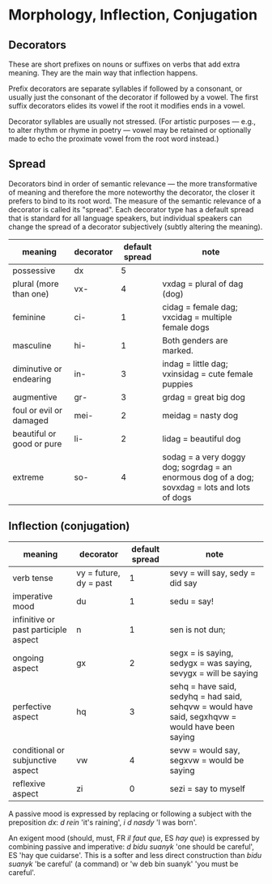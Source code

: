 # Morphology, Inflection, Conjugation

## Decorators
These are short prefixes on nouns or suffixes on verbs that add extra meaning. They are the main way that inflection happens.

Prefix decorators are separate syllables if followed by a consonant, or usually just the consonant of the decorator if followed by a vowel. The first suffix decorators elides its vowel if the root it modifies ends in a vowel.

Decorator syllables are usually not stressed. (For artistic purposes &mdash; e.g., to alter rhythm or rhyme in poetry &mdash; vowel may be retained or optionally made to echo the proximate vowel from the root word instead.)

## Spread
Decorators bind in order of semantic relevance &mdash; the more transformative of meaning and therefore the more noteworthy the decorator, the closer it prefers to bind to its root word. The measure of the semantic relevance of a decorator is called its "spread". Each decorator type has a default spread that is standard for all language speakers, but individual speakers can change the spread of a decorator subjectively (subtly altering the meaning).

meaning | decorator | default spread | note
--- | --- | --- | ---
possessive | dx | 5 | 
plural (more than one) | vx- | 4 | vxdag = plural of dag (dog)
feminine | ci- | 1 | cidag = female dag; vxcidag = multiple female dogs
masculine | hi- | 1 | Both genders are marked.
diminutive or endearing | in- | 3 | indag = little dag; vxinsidag = cute female puppies
augmentive | gr- | 3 | grdag = great big dog
foul or evil or damaged | mei- | 2 | meidag = nasty dog
beautiful or good or pure | li- | 2 | lidag = beautiful dog
extreme | so- | 4 | sodag = a very doggy dog; sogrdag = an enormous dog of a dog; sovxdag = lots and lots of dogs

## Inflection (conjugation)

meaning | decorator | default spread | note
--- | --- | --- | ---
verb tense | vy = future, dy = past | 1 | sevy = will say, sedy = did say
imperative mood | du | 1 | sedu = say!
infinitive or past participle aspect | n | 1 | sen is not dun; 
ongoing aspect | gx | 2 | segx = is saying, sedygx = was saying, sevygx = will be saying
perfective aspect | hq | 3 | sehq = have said, sedyhq = had said, sehqvw = would have said, segxhqvw = would have been saying
conditional or subjunctive aspect | vw | 4 | sevw = would say, segxvw = would be saying
reflexive aspect | zi | 0 | sezi = say to myself

A passive mood is expressed by replacing or following a subject with the preposition *dx*: *d rein* 'it's raining', *i d nasdy* 'I was born'.

An exigent mood (should, must, FR *il faut que*, ES *hay que*) is expressed by combining passive and imperative: *d bidu suanyk* 'one should be careful', ES 'hay que cuidarse'. This is a softer and less direct construction than *bidu suanyk* 'be careful' (a command) or 'w deb bin suanyk' 'you must be careful'.